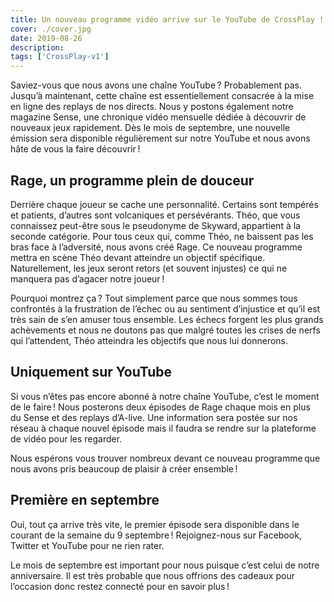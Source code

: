 ```yaml
---
title: Un nouveau programme vidéo arrive sur le YouTube de CrossPlay !
cover: ./cover.jpg
date: 2019-08-26
description: 
tags: ['CrossPlay-v1']
---
```

Saviez-vous que nous avons une chaîne YouTube ? Probablement pas. Jusqu’à maintenant, cette chaîne est essentiellement consacrée à la mise en ligne des replays de nos directs. Nous y postons également notre magazine Sense, une chronique vidéo mensuelle dédiée à découvrir de nouveaux jeux rapidement. Dès le mois de septembre, une nouvelle émission sera disponible régulièrement sur notre YouTube et nous avons hâte de vous la faire découvrir ! 

## Rage, un programme plein de douceur 
Derrière chaque joueur se cache une personnalité. Certains sont tempérés et patients, d’autres sont volcaniques et persévérants. Théo, que vous connaissez peut-être sous le pseudonyme de Skyward, appartient à la seconde catégorie. Pour tous ceux qui, comme Théo, ne baissent pas les bras face à l’adversité, nous avons créé Rage. Ce nouveau programme mettra en scène Théo devant atteindre un objectif spécifique. Naturellement, les jeux seront retors (et souvent injustes) ce qui ne manquera pas d’agacer notre joueur !

Pourquoi montrez ça ? Tout simplement parce que nous sommes tous confrontés à la frustration de l’échec ou au sentiment d’injustice et qu’il est très sain de s’en amuser tous ensemble. Les échecs forgent les plus grands achèvements et nous ne doutons pas que malgré toutes les crises de nerfs qui l’attendent, Théo atteindra les objectifs que nous lui donnerons.

## Uniquement sur YouTube 
Si vous n’êtes pas encore abonné à notre chaîne YouTube, c’est le moment de le faire ! Nous posterons deux épisodes de Rage chaque mois en plus du Sense et des replays d’A-live. Une information sera postée sur nos réseau à chaque nouvel épisode mais il faudra se rendre sur la plateforme de vidéo pour les regarder. 

Nous espérons vous trouver nombreux devant ce nouveau programme que nous avons pris beaucoup de plaisir à créer ensemble ! 

## Première en septembre 
Oui, tout ça arrive très vite, le premier épisode sera disponible dans le courant de la semaine du 9 septembre ! Rejoignez-nous sur Facebook, Twitter et YouTube pour ne rien rater. 

Le mois de septembre est important pour nous puisque c’est celui de notre anniversaire. Il est très probable que nous offrions des cadeaux pour l’occasion donc restez connecté pour en savoir plus ! 

